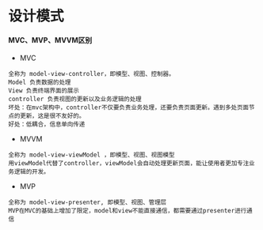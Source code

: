 # 设计模式

#### MVC、MVP、MVVM区别
- MVC
```
全称为 model-view-controller，即模型、视图、控制器。
Model 负责数据的处理
View 负责终端界面的展示
controller 负责视图的更新以及业务逻辑的处理
坏处：在mvc架构中，controller不仅要负责业务处理，还要负责页面更新。遇到多处页面节点的更新，这是很不友好的。
好处：低耦合，信息单向传递
```

- MVVM
```
全称为 model-view-viewModel ，即模型、视图、视图模型
用viewModel代替了controller，viewModel会自动处理更新页面，能让使用者更加专注业务逻辑的开发。
```

- MVP 
```
全称为 model-view-presenter, 即模型、视图、管理层
MVP在MVC的基础上增加了限定，model和view不能直接通信，都需要通过presenter进行通信
```